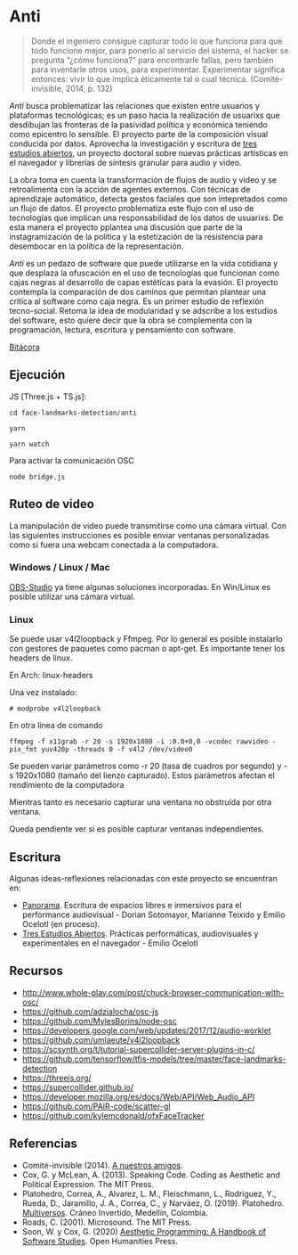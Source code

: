 # Anti

> Donde el ingeniero consigue capturar todo lo que funciona para que todo funcione mejor, para ponerlo al servicio del sistema, el hacker se pregunta “¿cómo funciona?” para encontrarle fallas, pero también para inventarle otros usos, para experimentar. Experimentar significa entonces: vivir lo que implica éticamente tal o cual técnica. (Comité-invisible, 2014, p. 132)

*Anti* busca problematizar las relaciones que existen entre usuarios y plataformas tecnológicas; es un paso hacia la realización de usuarixs que desdibujan las fronteras de la pasividad política y económica teniendo como epicentro lo sensible. El proyecto parte de la composición visual conducida por datos. Aprovecha la investigación y escritura de [tres estudios abiertos](https://github.com/EmilioOcelotl/tres-estudios-abiertos), un proyecto doctoral sobre nuevas prácticas artísticas en el navegador y librerías de síntesis granular para audio y video. 

La obra toma en cuenta la transformación de flujos de audio y video y se retroalimenta con la acción de agentes externos. Con técnicas de aprendizaje automático, detecta gestos faciales que son intepretados como un flujo de datos. El proyecto problematiza este flujo con el uso de tecnologías que implican una responsabilidad de los datos de usuarixs. De esta manera el proyecto pplantea una discusión que parte de la instagramización de la política y la estetización de la resistencia para desembocar en la política de la representación. 

*Anti* es un pedazo de software que puede utilizarse en la vida cotidiana y que desplaza la ofuscación en el uso de tecnologías que funcionan como cajas negras al desarrollo de capas estéticas para la evasión. El proyecto contempla la comparación de dos caminos que permitan plantear una crítica al software como caja negra. Es un primer estudio de reflexión tecno-social. Retoma la idea de modularidad y se adscribe a los estudios del software, esto quiere decir que la obra se complementa con la programación, lectura, escritura y pensamiento con software. 

[Bitácora](https://github.com/EmilioOcelotl/anti/tree/main/bitacora) 

## Ejecución 

JS [Three.js + TS.js]: 

`cd face-landmarks-detection/anti`

`yarn`

`yarn watch` 

Para activar la comunicación OSC

`node bridge.js`

## Ruteo de video

La manipulación de video puede transmitirse como una cámara virtual. Con las siguientes instrucciones es posible enviar ventanas personalizadas como si fuera una webcam conectada a la computadora. 

### Windows / Linux / Mac 

[OBS-Studio](https://obsproject.com/es) ya tiene algunas soluciones incorporadas. En Win/Linux es posible utilizar una cámara virtual. 

### Linux

Se puede usar v4l2loopback y Ffmpeg. Por lo general es posible instalarlo con gestores de paquetes como pacman o apt-get. Es importante tener los headers de linux.

En Arch: linux-headers

Una vez instalado:

`# modprobe v4l2loopback`

En otra línea de comando 

`ffmpeg -f x11grab -r 20 -s 1920x1080 -i :0.0+0,0 -vcodec rawvideo -pix_fmt yuv420p -threads 0 -f v4l2 /dev/video0`

Se pueden variar parámetros como -r 20 (tasa de cuadros por segundo) y -s 1920x1080 (tamaño del lienzo capturado). Estos parámetros afectan el rendimiento de la computadora

Mientras tanto es necesario capturar una ventana no obstruída por otra ventana.

Queda pendiente ver si es posible capturar ventanas independientes. 

## Escritura

Algunas ideas-reflexiones relacionadas con este proyecto se encuentran en:

- [Panorama](https://piranhalab.github.io/panorama/). Escritura de espacios libres e inmersivos para el performance audiovisual - Dorian Sotomayor, Marianne Teixido y Emilio Ocelotl (en proceso). 
- [Tres Estudios Abiertos](https://emilioocelotl.github.io/tres-estudios-abiertos/). Prácticas performáticas, audiovisuales y experimentales en el navegador - Emilio Ocelotl

## Recursos

- http://www.whole-play.com/post/chuck-browser-communication-with-osc/
- https://github.com/adzialocha/osc-js
- https://github.com/MylesBorins/node-osc
- https://developers.google.com/web/updates/2017/12/audio-worklet
- https://github.com/umlaeute/v4l2loopback
- https://scsynth.org/t/tutorial-supercollider-server-plugins-in-c/
- https://github.com/tensorflow/tfjs-models/tree/master/face-landmarks-detection
- https://threejs.org/
- https://supercollider.github.io/
- https://developer.mozilla.org/es/docs/Web/API/Web_Audio_API
- https://github.com/PAIR-code/scatter-gl
- https://github.com/kylemcdonald/ofxFaceTracker

## Referencias

- Comité-invisible (2014). [A nuestros amigos](http://mexico.indymedia.org/IMG/pdf/a_nuestros_amigos_-_comite_invisible.pdf).
- Cox, G. y McLean, A. (2013). Speaking Code. Coding as Aesthetic and Political Expression. The MIT Press.
- Platohedro, Correa, A., Alvarez, L. M., Fleischmann, L., Rodrı́guez, Y., Rueda, D., Jaramillo, J. A., Correa, C., y Narváez, O. (2019). Platohedro. [Multiversos](https://platohedro.org/multiversos/). Cráneo Invertido, Medellı́n, Colombia.
- Roads, C. (2001). Microsound. The MIT Press. 
- Soon, W. y Cox, G. (2020) [Aesthetic Programming: A Handbook of Software Studies](http://openhumanitiespress.org/books/download/Soon-Cox_2020_Aesthetic-Programming.pdf). Open Humanities Press. 


